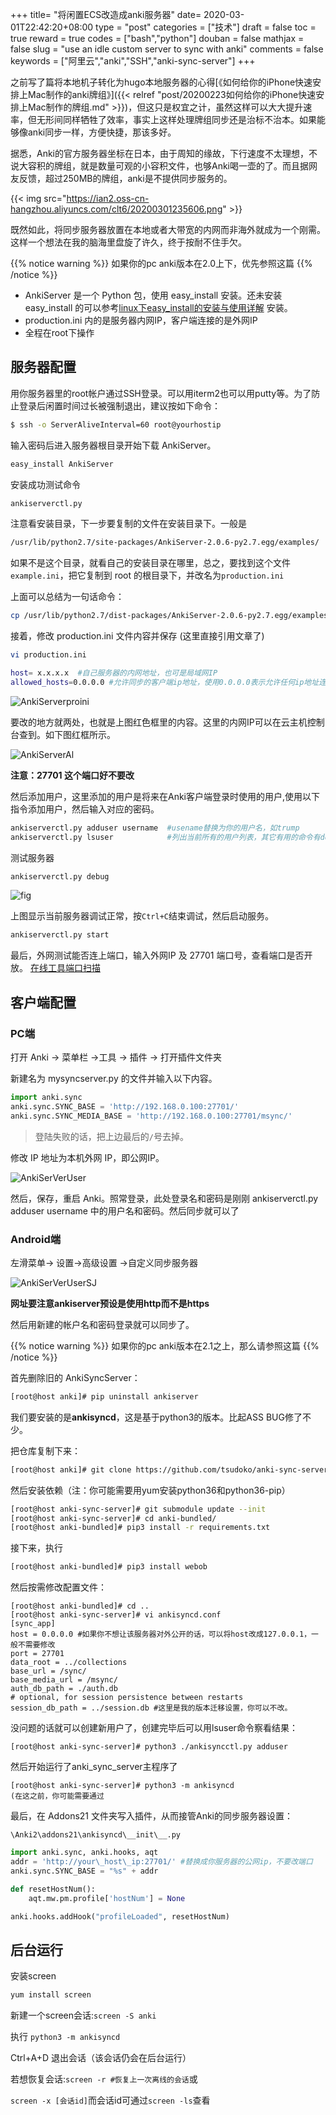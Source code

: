 +++
title= "将闲置ECS改造成anki服务器"
date= 2020-03-01T22:42:20+08:00
type = "post"
categories = ["技术"]
draft = false
toc = true
reward = true
codes = ["bash","python"]
douban = false
mathjax = false
slug = "use an idle custom server to sync with anki"
comments = false
keywords = ["阿里云","anki","SSH","anki-sync-server"]
+++

之前写了篇将本地机子转化为hugo本地服务器的心得[《如何给你的iPhone快速安排上Mac制作的anki牌组》]({{<  relref  "post/20200223如何给你的iPhone快速安排上Mac制作的牌组.md" >}})，但这只是权宜之计，虽然这样可以大大提升速率，但无形间同样牺牲了效率，事实上这样处理牌组同步还是治标不治本。如果能够像anki同步一样，方便快捷，那该多好。

据悉，Anki的官方服务器坐标在日本，由于周知的缘故，下行速度不太理想，不说大容积的牌组，就是数量可观的小容积文件，也够Anki喝一壶的了。而且据网友反馈，超过250MB的牌组，anki是不提供同步服务的。

{{< img src="https://ian2.oss-cn-hangzhou.aliyuncs.com/clt6/20200301235606.png" >}}

既然如此，将同步服务器放置在本地或者大带宽的内网而非海外就成为一个刚需。这样一个想法在我的脑海里盘旋了许久，终于按耐不住手欠。

<!--more-->

{{% notice warning %}}
如果你的pc anki版本在2.0上下，优先参照这篇
{{% /notice %}}


*   AnkiServer 是一个 Python 包，使用 easy\_install 安装。还未安装 easy\_install 的可以参考[linux下easy\_install的安装与使用详解](https://www.cnblogs.com/paranoia/p/6178701.html?spm=a2c6h.12873639.0.0.75004d4fpHUtBr) 安装。
*   production.ini 内的是服务器内网IP，客户端连接的是外网IP
*   全程在root下操作

## 服务器配置

用你服务器里的root帐户通过SSH登录。可以用iterm2也可以用putty等。为了防止登录后闲置时间过长被强制退出，建议按如下命令：

```bash
$ ssh -o ServerAliveInterval=60 root@yourhostip
```

输入密码后进入服务器根目录开始下载 AnkiServer。

```bash
easy_install AnkiServer
```

安装成功测试命令

```bash
ankiserverctl.py
```

注意看安装目录，下一步要复制的文件在安装目录下。一般是

```bash
/usr/lib/python2.7/site-packages/AnkiServer-2.0.6-py2.7.egg/examples/
```

如果不是这个目录，就看自己的安装目录在哪里，总之，要找到这个文件`example.ini`，把它复制到 root 的根目录下，并改名为`production.ini`

上面可以总结为一句话命令：

```bash
cp /usr/lib/python2.7/dist-packages/AnkiServer-2.0.6-py2.7.egg/examples/example.ini production.ini
```

接着，修改 production.ini 文件内容并保存 (这里直接引用文章了)

```bash
vi production.ini
```

```bash
host= x.x.x.x  #自己服务器的内网地址，也可是局域网IP
allowed_hosts=0.0.0.0 #允许同步的客户端ip地址，使用0.0.0.0表示允许任何ip地址连接
```

![AnkiServerproini](https://bugatii100peaglepics.oss-cn-qingdao.aliyuncs.com/2019-3/Anki/AnkiServerproini.png "AnkiServerproini")

要改的地方就两处，也就是上图红色框里的内容。这里的内网IP可以在云主机控制台查到。如下图红框所示。

![AnkiServerAl](https://bugatii100peaglepics.oss-cn-qingdao.aliyuncs.com/2019-3/Anki/AnkiServerAl.png "AnkiServerAl")

**注意：27701 这个端口好不要改**

然后添加用户，这里添加的用户是将来在Anki客户端登录时使用的用户,使用以下指令添加用户，然后输入对应的密码。

```bash
ankiserverctl.py adduser username  #usename替换为你的用户名，如trump
ankiserverctl.py lsuser            #列出当前所有的用户列表，其它有用的命令有deluser、passwd
```

测试服务器

```bash
ankiserverctl.py debug
```


![fig](https://pic4.zhimg.com/80/v2-40f609c3b846c636670912d6f6533985_hd.jpg "fig")

上图显示当前服务器调试正常，按`Ctrl+C`结束调试，然后启动服务。

```bash
ankiserverctl.py start
```

最后，外网测试能否连上端口，输入外网IP 及 27701 端口号，查看端口是否开放。
[在线工具端口扫描](https://developer.aliyun.com/article/tool.cc/port/)


## 客户端配置

### PC端
打开 Anki \-> 菜单栏 \->工具 \-> 插件 \-> 打开插件文件夹

新建名为 mysyncserver.py 的文件并输入以下内容。

```python
import anki.sync
anki.sync.SYNC_BASE = 'http://192.168.0.100:27701/'
anki.sync.SYNC_MEDIA_BASE = 'http://192.168.0.100:27701/msync/'
```

> 登陆失败的话，把上边最后的`/`号去掉。

修改 IP 地址为本机外网 IP，即公网IP。

![AnkiSerVerUser](https://bugatii100peaglepics.oss-cn-qingdao.aliyuncs.com/2019-3/Anki/AnkiSerVerUser.png "AnkiSerVerUser")

然后，保存，重启 Anki。照常登录，此处登录名和密码是刚刚 ankiserverctl.py adduser username 中的用户名和密码。然后同步就可以了

### Android端

左滑菜单\-> 设置\->高级设置 \->自定义同步服务器

![AnkiSerVerUserSJ](https://bugatii100peaglepics.oss-cn-qingdao.aliyuncs.com/2019-3/Anki/AnkiSerVerUserSJ.png "AnkiSerVerUserSJ")

**网址要注意ankiserver预设是使用http而不是https**

然后用新建的帐户名和密码登录就可以同步了。


{{% notice warning %}}
如果你的pc anki版本在2.1之上，那么请参照这篇
{{% /notice %}}


首先删除旧的 AnkiSyncServer：

```bash
[root@host anki]# pip uninstall ankiserver
```

我们要安装的是**ankisyncd**，这是基于python3的版本。比起ASS BUG修了不少。

把仓库复制下来：

```bash
[root@host anki]# git clone https://github.com/tsudoko/anki-sync-server.git
```

然后安装依赖（注：你可能需要用yum安装python36和python36\-pip）

```bash
[root@host anki-sync-server]# git submodule update --init
[root@host anki-sync-server]# cd anki-bundled/
[root@host anki-bundled]# pip3 install -r requirements.txt

```

接下来，执行

```bash
[root@host anki-bundled]# pip3 install webob
```

然后按需修改配置文件：

```
[root@host anki-bundled]# cd ..
[root@host anki-sync-server]# vi ankisyncd.conf
[sync_app]
host = 0.0.0.0 #如果你不想让该服务器对外公开的话，可以将host改成127.0.0.1，一般不需要修改
port = 27701
data_root = ../collections
base_url = /sync/
base_media_url = /msync/
auth_db_path = ./auth.db
# optional, for session persistence between restarts
session_db_path = ../session.db #这里是我的版本迁移设置，你可以不改。
```

没问题的话就可以创建新用户了，创建完毕后可以用lsuser命令察看结果：

```
[root@host anki-sync-server]# python3 ./ankisyncctl.py adduser
```

然后开始运行了anki\_sync\_server主程序了

```
[root@host anki-sync-server]# python3 -m ankisyncd
(在这之前，你可能需要通过
```


最后，在 Addons21 文件夹写入插件，从而接管Anki的同步服务器设置：

`\Anki2\addons21\ankisyncd\__init\__.py`

```python
import anki.sync, anki.hooks, aqt
addr = 'http://your\_host\_ip:27701/' #替换成你服务器的公网ip，不要改端口
anki.sync.SYNC_BASE = "%s" + addr

def resetHostNum():
    aqt.mw.pm.profile['hostNum'] = None

anki.hooks.addHook("profileLoaded", resetHostNum)
```

## 后台运行

安装screen

```bash
yum install screen
```

新建一个screen会话:`screen -S anki`

执行 `python3 -m ankisyncd`

Ctrl+A+D 退出会话（该会话仍会在后台运行）

若想恢复会话:`screen -r #恢复上一次离线的会话`或

`screen -x [会话id]`而会话id可通过`screen -ls`查看


